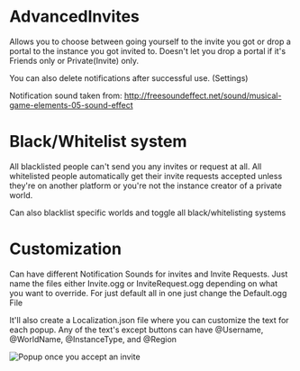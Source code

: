 # AdvancedInvites
Allows you to choose between going yourself to the invite you got or drop a portal
to the instance you got invited to.
Doesn't let you drop a portal if it's Friends only or Private(Invite) only.

You can also delete notifications after successful use. (Settings)

Notification sound taken from: http://freesoundeffect.net/sound/musical-game-elements-05-sound-effect

# Black/Whitelist system
All blacklisted people can't send you any invites or request at all.
All whitelisted people automatically get their invite requests accepted unless they're on another platform or you're not the instance creator of a private world.

Can also blacklist specific worlds and toggle all black/whitelisting systems

# Customization
Can have different Notification Sounds for invites and Invite Requests.
Just name the files either Invite.ogg or InviteRequest.ogg depending on what you want to override.
For just default all in one just change the Default.ogg File

It'll also create a Localization.json file where you can customize the text for each popup.
Any of the text's except buttons can have @Username, @WorldName, @InstanceType, and @Region

![Popup once you accept an invite](https://i.imgur.com/2J0TMxi.png)
